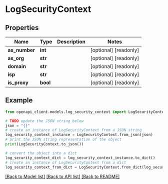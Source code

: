 # LogSecurityContext


## Properties

Name | Type | Description | Notes
------------ | ------------- | ------------- | -------------
**as_number** | **int** |  | [optional] [readonly] 
**as_org** | **str** |  | [optional] [readonly] 
**domain** | **str** |  | [optional] [readonly] 
**isp** | **str** |  | [optional] [readonly] 
**is_proxy** | **bool** |  | [optional] [readonly] 

## Example

```python
from openapi_client.models.log_security_context import LogSecurityContext

# TODO update the JSON string below
json = "{}"
# create an instance of LogSecurityContext from a JSON string
log_security_context_instance = LogSecurityContext.from_json(json)
# print the JSON string representation of the object
print(LogSecurityContext.to_json())

# convert the object into a dict
log_security_context_dict = log_security_context_instance.to_dict()
# create an instance of LogSecurityContext from a dict
log_security_context_from_dict = LogSecurityContext.from_dict(log_security_context_dict)
```
[[Back to Model list]](../README.md#documentation-for-models) [[Back to API list]](../README.md#documentation-for-api-endpoints) [[Back to README]](../README.md)


